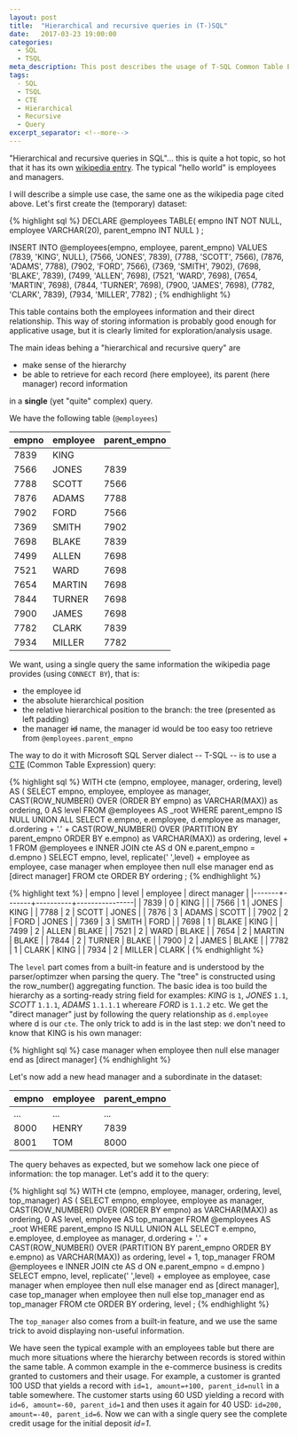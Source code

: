 ```yaml
---
layout: post
title:  "Hierarchical and recursive queries in (T-)SQL"
date:   2017-03-23 19:00:00
categories:
  - SQL
  - TSQL
meta_description: This post describes the usage of T-SQL Common Table Expression (CTE) for hierarchical and recursive data queries in MS SQL Server.
tags:
  - SQL
  - TSQL
  - CTE
  - Hierarchical
  - Recursive
  - Query
excerpt_separator: <!--more-->
---
```


"Hierarchical and recursive queries in SQL"... this is quite a hot topic, so hot that it has its own 
[wikipedia entry](https://en.wikipedia.org/wiki/Hierarchical_and_recursive_queries_in_SQL). The typical "hello world"
is employees and managers.

<!--more-->

I will describe a simple use case, the same one as the wikipedia page cited above. Let's first create the (temporary) dataset:

{% highlight sql %}
DECLARE @employees TABLE(
        empno INT NOT NULL,
        employee VARCHAR(20),
        parent_empno INT NULL
) ;

INSERT INTO @employees(empno, employee, parent_empno)
VALUES
  (7839, 'KING', NULL),
  (7566, 'JONES', 7839),
  (7788, 'SCOTT', 7566),
  (7876, 'ADAMS', 7788),
  (7902, 'FORD', 7566),
  (7369, 'SMITH', 7902),
  (7698, 'BLAKE', 7839),
  (7499, 'ALLEN', 7698),
  (7521, 'WARD', 7698),
  (7654, 'MARTIN', 7698),
  (7844, 'TURNER', 7698),
  (7900, 'JAMES', 7698),
  (7782, 'CLARK', 7839),
  (7934, 'MILLER', 7782) ;
{% endhighlight %}

This table contains both the employees information and their direct relationship. This way of storing information is 
probably good enough for applicative usage, but it is clearly limited for exploration/analysis usage.

The main ideas behing a "hierarchical and recursive query" are 

- make sense of the hierarchy 
- be able to retrieve for each record (here employee), its parent (here manager) record information

in a **single** (yet "quite" complex) query.

We have the following table (`@employees`)

| empno  | employee  | parent_empno  | 
|--------|-----------|---------------| 
|  7839  | KING      |      		     |
|  7566  | JONES     |  7839		     |
|  7788  | SCOTT     |  7566		     |
|  7876  | ADAMS     |  7788		     |
|  7902  | FORD      |  7566		     |
|  7369  | SMITH     |  7902		     |
|  7698  | BLAKE     |  7839		     |
|  7499  | ALLEN     |  7698		     |
|  7521  | WARD      |  7698		     |
|  7654  | MARTIN    |  7698		     |
|  7844  | TURNER    |  7698		     |
|  7900  | JAMES     |  7698		     |
|  7782  | CLARK     |  7839		     |
|  7934  | MILLER    |  7782		     |

We want, using a single query the same information the wikipedia page provides (using `CONNECT BY`), that is:

- the employee id
- the absolute hierarchical position
- the relative hierarchical position to the branch: the tree (presented as left padding)
- the manager ~~id~~ name, the manager id would be too easy too retrieve from `@employees.parent_empno`

The way to do it with Microsoft SQL Server dialect -- T-SQL -- is to use a [CTE](https://msdn.microsoft.com/en-us/library/ms175972.aspx) (Common Table Expression) query:

{% highlight sql %}
WITH cte (empno, employee, manager, ordering, level) AS
(
  SELECT
    empno,
    employee,
    employee as manager,
    CAST(ROW_NUMBER() OVER (ORDER BY empno) as VARCHAR(MAX)) as ordering,
    0            AS level
  FROM @employees AS _root
  WHERE parent_empno IS NULL
  UNION ALL
  SELECT
    e.empno,
    e.employee,
    d.employee as manager,
    d.ordering + '.' + CAST(ROW_NUMBER() OVER (PARTITION BY parent_empno ORDER BY e.empno) as VARCHAR(MAX)) as ordering,
    level + 1
  FROM @employees e
    INNER JOIN cte AS d ON e.parent_empno = d.empno
)
SELECT
  empno,
  level,
  replicate(' ',level) + employee as employee,
  case manager when employee then null else manager end as [direct manager]
FROM cte
  ORDER BY ordering ;
{% endhighlight %}

{% highlight text %}
| empno | level | employee | direct manager |
|-------+-------+----------+----------------|
| 7839  | 0     | KING     |                |
| 7566  | 1     |  JONES   | KING           |
| 7788  | 2     |   SCOTT  | JONES          |
| 7876  | 3     |    ADAMS | SCOTT          |
| 7902  | 2     |   FORD   | JONES          |
| 7369  | 3     |    SMITH | FORD           |
| 7698  | 1     |  BLAKE   | KING           |
| 7499  | 2     |   ALLEN  | BLAKE          |
| 7521  | 2     |   WARD   | BLAKE          |
| 7654  | 2     |   MARTIN | BLAKE          |
| 7844  | 2     |   TURNER | BLAKE          |
| 7900  | 2     |   JAMES  | BLAKE          |
| 7782  | 1     |  CLARK   | KING           |
| 7934  | 2     |   MILLER | CLARK          |
{% endhighlight %}

The `level` part comes from a built-in feature and is understood by the parser/optimzer when parsing the query. The "tree" is constructed using the row_number() aggregating function. The basic idea is too build the hierarchy as a sorting-ready string field for examples: _KING_ is `1`, _JONES_ `1.1`, _SCOTT_ `1.1.1`, _ADAMS_ `1.1.1.1` whereare _FORD_ is `1.1.2` etc. We get the "direct manager" just by following the query relationship as `d.employee` where d is our `cte`. The only trick to add is in the last step: we don't need to know that KING is his own manager:

{% highlight sql %}
case manager when employee then null else manager end as [direct manager]
{% endhighlight %}

Let's now add a new head manager and a subordinate in the dataset:

| empno  | employee  | parent_empno  | 
|--------|-----------|---------------| 
|  ...   | ...       |  ...          |
|  8000  | HENRY     |  7839         |
|  8001  | TOM       |  8000	     |

The query behaves as expected, but we somehow lack one piece of information: the top manager. Let's add it to the query:

{% highlight sql %}
WITH cte (empno, employee, manager, ordering, level, top_manager) AS
(
  SELECT
    empno,
    employee,
    employee as manager,
    CAST(ROW_NUMBER() OVER (ORDER BY empno) as VARCHAR(MAX)) as ordering,
    0            AS level,
    employee AS top_manager
  FROM @employees AS _root
  WHERE parent_empno IS NULL
  UNION ALL
  SELECT
    e.empno,
    e.employee,
    d.employee as manager,
    d.ordering + '.' + CAST(ROW_NUMBER() OVER (PARTITION BY parent_empno ORDER BY e.empno) as VARCHAR(MAX)) as ordering,
      level + 1,
    top_manager
  FROM @employees e
    INNER JOIN cte AS d ON e.parent_empno = d.empno
)
SELECT
  empno,
  level,
  replicate(' ',level) + employee as employee,
  case manager when employee then null else manager end as [direct manager],
  case top_manager
    when employee then null
    else top_manager
  end as top_manager
FROM cte
  ORDER BY ordering, level ;
{% endhighlight %}

The `top_manager` also comes from a built-in feature, and we use the same trick to avoid displaying non-useful information.

We have seen the typical example with an employees table but there are much more situations where the hierarchy between records is stored within the same table. A common example in the e-commerce business is credits granted to customers and their usage. For example, a customer is granted 100 USD that yields a record with `id=1, amount=+100, parent_id=null` in a table somewhere. The customer starts using 60 USD yielding a record with `id=6, amount=-60, parent_id=1` and then uses it
again for 40 USD: `id=200, amount=-40, parent_id=6`. Now we can with a single query see the complete credit usage for the initial deposit _id=1_.
